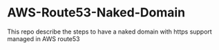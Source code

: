 # AWS-Route53-Naked-Domain
This repo describe the steps to have a naked domain with https support managed in AWS route53
